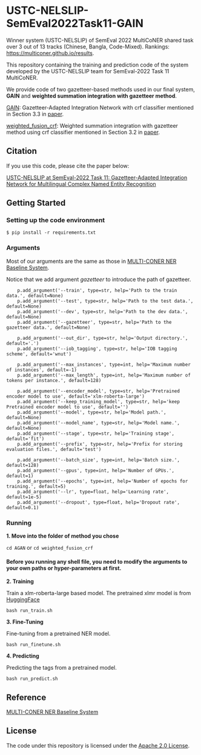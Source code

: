 # USTC-NELSLIP-SemEval2022Task11-GAIN
Winner system (USTC-NELSLIP) of SemEval 2022 MultiCoNER shared task over 3 out of 13 tracks (Chinese, Bangla, Code-Mixed). Rankings: https://multiconer.github.io/results.

This repository containing the training and prediction code of the system developed by the USTC-NELSLIP team for SemEval-2022 Task 11 MultiCoNER.

We provide code of two gazetteer-based methods used in our final system, **GAIN** and **weighted summation integration with gazetteer method**.

[GAIN](https://github.com/Mckysse/GAIN/tree/main/GAIN): Gazetteer-Adapted Integration Network with crf classifier mentioned in Section 3.3 in [paper](https://arxiv.org/pdf/2203.03216.pdf).

[weighted_fusion_crf](https://github.com/Mckysse/GAIN/tree/main/weighted_fusion_crf): Weighted 
summation integration with gazetteer method using crf classifier mentioned in Section 3.2 in [paper](https://arxiv.org/pdf/2203.03216.pdf).


## Citation
If you use this code, please cite the paper below:

[USTC-NELSLIP at SemEval-2022 Task 11: Gazetteer-Adapted Integration Network for Multilingual Complex Named Entity Recognition](https://arxiv.org/pdf/2203.03216.pdf)



## Getting Started

### Setting up the code environment

```
$ pip install -r requirements.txt
```

### Arguments
Most of our arguments are the same as those in [MULTI-CONER NER Baseline System](https://github.com/amzn/multiconer-baseline).

Notice that we add argument *gazetteer* to introduce the path of gazetteer.

```
    p.add_argument('--train', type=str, help='Path to the train data.', default=None)
    p.add_argument('--test', type=str, help='Path to the test data.', default=None)
    p.add_argument('--dev', type=str, help='Path to the dev data.', default=None)
    p.add_argument('--gazetteer', type=str, help='Path to the gazetteer data.', default=None)

    p.add_argument('--out_dir', type=str, help='Output directory.', default='.')
    p.add_argument('--iob_tagging', type=str, help='IOB tagging scheme', default='wnut')

    p.add_argument('--max_instances', type=int, help='Maximum number of instances', default=-1)
    p.add_argument('--max_length', type=int, help='Maximum number of tokens per instance.', default=128)

    p.add_argument('--encoder_model', type=str, help='Pretrained encoder model to use', default='xlm-roberta-large')
    p.add_argument('--keep_training_model', type=str, help='keep Pretrained encoder model to use', default='')
    p.add_argument('--model', type=str, help='Model path.', default=None)
    p.add_argument('--model_name', type=str, help='Model name.', default=None)
    p.add_argument('--stage', type=str, help='Training stage', default='fit')
    p.add_argument('--prefix', type=str, help='Prefix for storing evaluation files.', default='test')

    p.add_argument('--batch_size', type=int, help='Batch size.', default=128)
    p.add_argument('--gpus', type=int, help='Number of GPUs.', default=1)
    p.add_argument('--epochs', type=int, help='Number of epochs for training.', default=5)
    p.add_argument('--lr', type=float, help='Learning rate', default=1e-5)
    p.add_argument('--dropout', type=float, help='Dropout rate', default=0.1)
```

### Running

**1. Move into the folder of method you chose**

`cd AGAN` or `cd weighted_fusion_crf`

#### Before you running any shell file, you need to modify the arguments to your own paths or hyper-parameters at first.

**2. Training**

Train a xlm-roberta-large based model. The pretrained xlmr model is from [HuggingFace](https://huggingface.co/xlm-roberta-large) 

`bash run_train.sh`

**3. Fine-Tuning**

Fine-tuning from a pretrained NER model.

`bash run_finetune.sh`

**4. Predicting**

Predicting the tags from a pretrained model. 

`bash run_predict.sh`

## Reference
[MULTI-CONER NER Baseline System](https://github.com/amzn/multiconer-baseline)

## License 
The code under this repository is licensed under the [Apache 2.0 License](https://github.com/Mckysse/GAIN/blob/main/LICENSE).
